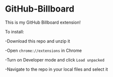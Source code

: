 # GitHub-Billboard
This is my GitHub Billboard extension!

To install:

-Download this repo and unzip it

-Open `chrome://extensions` in Chrome

-Turn on Developer mode and click `Load unpacked`

-Navigate to the repo in your local files and select it
